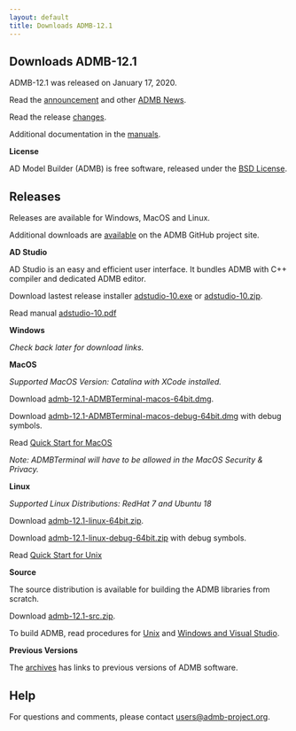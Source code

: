```yaml
---
layout: default
title: Downloads ADMB-12.1
---
```


Downloads ADMB-12.1
-------------------

ADMB-12.1 was released on January 17, 2020.

Read the [announcement](http://www.admb-project.org/2020/01/17/ADMB-12.1-release.html) and other [ADMB News](http://www.admb-project.org/news/).

Read the release [changes](https://github.com/admb-project/admb/blob/master/CHANGES.md).

Additional documentation in the [manuals](http://www.admb-project.org/docs/manuals/).


**License**

AD Model Builder (ADMB) is free software, released under the [BSD License](https://raw.githubusercontent.com/admb-project/admb/master/LICENSE.txt).


Releases
--------

Releases are available for Windows, MacOS and Linux. 

Additional downloads are [available](https://github.com/admb-project/admb/releases/tag/admb-12.1/) on the ADMB GitHub project site.

**AD Studio**

AD Studio is an easy and efficient user interface. It bundles ADMB with C++ compiler and dedicated ADMB editor.

Download lastest release installer [adstudio-10.exe](https://github.com/admb-project/adstudio/releases/download/1.0/adstudio-10.exe) or 
[adstudio-10.zip](https://github.com/admb-project/adstudio/releases/download/1.0/adstudio-10.zip).

Read manual [adstudio-10.pdf](https://github.com/admb-project/adstudio/releases/download/1.0/adstudio-10.pdf)

**Windows**

_Check back later for download links._

<!--
Download [admb-12.1-windows-64bit.zip](https://github.com/admb-project/admb/releases/download/admb-12.1/admb-12.1-windows-64bit.zip)

Read [Quick Start for Windows](https://github.com/admb-project/admb/blob/master/docs/install/QuickStartWindows.md)
-->

**MacOS**

_Supported MacOS Version: Catalina with XCode installed._

Download [admb-12.1-ADMBTerminal-macos-64bit.dmg](https://github.com/admb-project/admb/releases/download/admb-12.1/admb-12.1-ADMBTerminal-macos-64bit.dmg).

Download [admb-12.1-ADMBTerminal-macos-debug-64bit.dmg](https://github.com/admb-project/admb/releases/download/admb-12.1/admb-12.1-ADMBTerminal-macos-debug-64bit.dmg) with debug symbols.

Read [Quick Start for MacOS](https://github.com/admb-project/admb/blob/master/docs/install/QuickStartMacOS.md)

_Note: ADMBTerminal will have to be allowed in the MacOS Security & Privacy._

**Linux**

_Supported Linux Distributions: RedHat 7 and Ubuntu 18_

Download [admb-12.1-linux-64bit.zip](https://github.com/admb-project/admb/releases/download/admb-12.1/admb-12.1-linux-64bit.zip).

Download [admb-12.1-linux-debug-64bit.zip](https://github.com/admb-project/admb/releases/download/admb-12.1/admb-12.1-linux-debug-64bit.zip) with debug symbols.

Read [Quick Start for Unix](https://github.com/admb-project/admb/blob/master/docs/install/QuickStartUnix.md)

**Source**

The source distribution is available for building the ADMB libraries from scratch.

Download [admb-12.1-src.zip](https://github.com/admb-project/admb/releases/download/admb-12.1/admb-12.1-src.zip).

To build ADMB, read procedures for [Unix](https://github.com/admb-project/admb/blob/admb-12.1/docs/install/BuildingSourceUnix.md) and [Windows and Visual Studio](https://github.com/admb-project/admb/blob/admb-12.1/docs/install/BuildingSourceVisualStudio.md).

**Previous Versions**

The [archives](http://www.admb-project.org/downloads/archives.html) has links to previous versions of ADMB software.

<!--
Statistics
----------
See [Download Counts](http://www.admb-project.org/downloads/counts.html)
-->

Help
----
For questions and comments, please contact users@admb-project.org.
